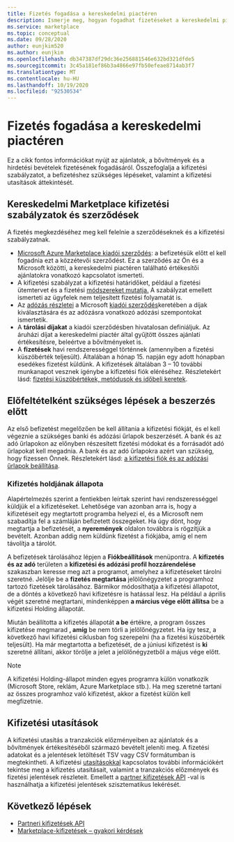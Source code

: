 ```yaml
---
title: Fizetés fogadása a kereskedelmi piactéren
description: Ismerje meg, hogyan fogadhat fizetéseket a kereskedelmi piactéren az Azure Marketplace-en. Tartalmazza a kifizetési szabályzatot, a kifizetéssel kapcsolatos állapotot és a kifizetési utasításokat.
ms.service: marketplace
ms.topic: conceptual
ms.date: 09/28/2020
author: eunjkim520
ms.author: eunjkim
ms.openlocfilehash: db347387df29dc36e256881546e632bd321dfde5
ms.sourcegitcommit: 3c45a181ef86b3a4866e97fb50efeae8714ab3f7
ms.translationtype: MT
ms.contentlocale: hu-HU
ms.lasthandoff: 10/19/2020
ms.locfileid: "92530534"
---
```

# <a name="getting-paid-in-the-commercial-marketplace"></a>Fizetés fogadása a kereskedelmi piactéren

Ez a cikk fontos információkat nyújt az ajánlatok, a bővítmények és a hirdetési bevételek fizetésének fogadásáról. Összefoglalja a kifizetési szabályzatot, a befizetéshez szükséges lépéseket, valamint a kifizetési utasítások áttekintését.

## <a name="commercial-marketplace-payout-policies-and-agreements"></a>Kereskedelmi Marketplace kifizetési szabályzatok és szerződések

A fizetés megkezdéséhez meg kell felelnie a szerződéseknek és a kifizetési szabályzatnak.

- [Microsoft Azure Marketplace kiadói szerződés](https://go.microsoft.com/fwlink/p/?LinkID=699560): a befizetésük előtt el kell fogadnia ezt a közzétevői szerződést. Ez a szerződés az Ön és a Microsoft közötti, a kereskedelmi piactéren található értékesítői ajánlatokra vonatkozó kapcsolatot ismerteti.
- A kifizetési szabályzat a kifizetési határidőket, például a fizetési ütemtervet és a fizetési [módszereket mutatja.](payout-policy-details.md) A szabályzat emellett ismerteti az ügyfelek nem teljesített fizetési folyamatát is.
- Az [adózás részletei](tax-details-marketplace.md) a Microsoft [kiadói szerződés](https://go.microsoft.com/fwlink/p/?LinkID=699560)keretében a díjak kiválasztására és az adózásra vonatkozó adózási szempontokat ismertetik.
- A **tárolási díjakat** a kiadói szerződésben hivatalosan definiáljuk. Az áruházi díjat a kereskedelmi piactér által gyűjtött összes ajánlati értékesítésre, beleértve a bővítményeket is.
- A **fizetések** havi rendszerességgel történnek (amennyiben a fizetési küszöbérték teljesült). Általában a hónap 15. napján egy adott hónapban esedékes fizetést küldünk. A kifizetések általában 3 – 10 további munkanapot vesznek igénybe a kifizetési fiók eléréséhez. Részletekért lásd: [fizetési küszöbértékek, metódusok és időbeli keretek](payment-thresholds-methods-timeframes.md).

## <a name="prerequisite-steps-before-getting-paid"></a>Előfeltételként szükséges lépések a beszerzés előtt

Az első befizetést megelőzően be kell állítania a kifizetési fiókját, és el kell végeznie a szükséges banki és adózási űrlapok beszerzését. A bank és az adó űrlapokon az előnyben részesített fizetési módokat és a forrásadót adó űrlapokat kell megadnia. A bank és az adó űrlapokra azért van szükség, hogy fizessen Önnek. Részletekért lásd: [a kifizetési fiók és az adózási űrlapok beállítása](set-up-your-payout-account.md).

### <a name="payout-hold-status"></a>Kifizetés holdjának állapota

Alapértelmezés szerint a fentiekben leírtak szerint havi rendszerességgel küldjük el a kifizetéseket. Lehetősége van azonban arra is, hogy a kifizetéseit egy megtartott programba helyezi el, és a Microsoft nem szabadítja fel a számláján befizetett összegeket. Ha úgy dönt, hogy megtartja a befizetését, a **nyeremények** oldalon továbbra is rögzítjük a bevételt. Azonban addig nem küldünk fizetést a fiókjába, amíg el nem távolítja a tárolót.

A befizetések tárolásához lépjen a **Fiókbeállítások** menüpontra. A **kifizetés és az adó** területen a **kifizetési és adózási profil hozzárendelése** szakaszban keresse meg azt a programot, amelyhez a kifizetéseket tárolni szeretné. Jelölje be a **fizetés megtartása** jelölőnégyzetet a programhoz tartozó fizetések tárolásához. Bármikor módosíthatja a kifizetési állapotot, de a döntés a következő havi kifizetésre is hatással lesz. Ha például a április végét szeretné megtartani, mindenképpen **a március vége előtt állítsa** be a kifizetési Holding állapotát.

Miután beállította a kifizetés állapotát **a be** értékre, a program összes kifizetése megmarad **, amíg** be nem törli a jelölőnégyzetet. Ha így tesz, a következő havi kifizetési ciklusban fog szerepelni (ha a fizetési küszöbérték teljesült). Ha már megtartotta a befizetését, de a júniusi kifizetést is **ki** szeretné állítani, akkor törölje a jelet a jelölőnégyzetből a május vége előtt.

>[!Note]
> A kifizetési Holding-állapot minden egyes programra külön vonatkozik (Microsoft Store, reklám, Azure Marketplace stb.). Ha meg szeretné tartani az összes programhoz való kifizetést, akkor a fizetést külön kell megfizetnie.

## <a name="payout-statements"></a>Kifizetési utasítások

A kifizetési utasítás a tranzakciók előzményeiben az ajánlatok és a bővítmények értékesítéséből származó bevételt jeleníti meg. A fizetési adatokat és a jelentések letöltését TSV vagy CSV formátumban is megtekintheti. A kifizetési [utasításokkal](payout-statement.md) kapcsolatos további információkért tekintse meg a kifizetés utasításait, valamint a tranzakciós előzmények és fizetési jelentések részleteit. Emellett a [partner kifizetések API](https://apidocs.microsoft.com/services/partnerpayouts) -val is használhatja a kifizetési jelentések szisztematikus lekérését.

## <a name="next-steps"></a>Következő lépések

- [Partneri kifizetések API](https://apidocs.microsoft.com/services/partnerpayouts)
- [Marketplace-kifizetések – gyakori kérdések](payout-faq.md)
